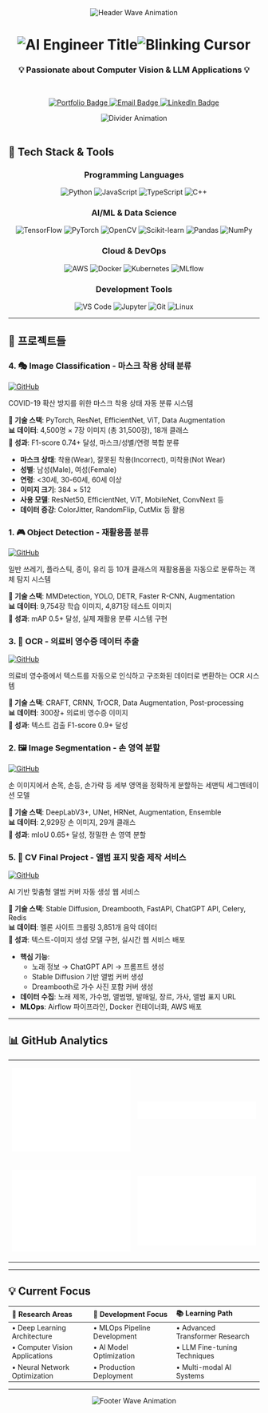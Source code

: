 <div align="center">

<img width="100%" height="120px" src="https://capsule-render.vercel.app/api?type=waving&color=gradient&customColorList=6,11,20&height=120&section=header&fontSize=30&fontAlignY=35&animation=twinkling&fontColor=ffffff" alt="Header Wave Animation"/>

<br>

<h1 align="center">
<img src="https://readme-typing-svg.herokuapp.com?font=Press+Start+2P&size=24&duration=3000&pause=500&color=FF6A88&center=true&vCenter=true&width=820&height=90&lines=Research-driven+AI+Engineer&repeat=false&backSpeed=0&t=2" alt="AI Engineer Title" /><!--
--><img src="https://readme-typing-svg.herokuapp.com?font=Press+Start+2P&size=24&duration=700&pause=350&color=FF6A88&center=true&vCenter=true&width=44&height=90&lines=%3E;%20;%3E;%20&repeat=true&t=2" alt="Blinking Cursor" />
</h1>

<h3 align="center">💡 Passionate about Computer Vision & LLM Applications 💡</h3>

<br>

<p align="center">
  <a href="#portfolio">
    <img src="https://img.shields.io/badge/🌟_Portfolio-FF6B6B?style=for-the-badge&logoColor=white&labelColor=FF6B6B" alt="Portfolio Badge"/>
  </a>
  <a href="mailto:contact@example.com">
    <img src="https://img.shields.io/badge/📧_Email-4ECDC4?style=for-the-badge&logoColor=white&labelColor=4ECDC4" alt="Email Badge"/>
  </a>
  <a href="#linkedin">
    <img src="https://img.shields.io/badge/🔗_LinkedIn-45B7D1?style=for-the-badge&logoColor=white&labelColor=45B7D1" alt="LinkedIn Badge"/>
  </a>
</p>

<img src="https://user-images.githubusercontent.com/73097560/115834477-dbab4500-a447-11eb-908a-139a6edaec5c.gif" alt="Divider Animation">

</div>

<br>

## 🚀 Tech Stack & Tools

<div align="center">

### Programming Languages
<p>
  <img src="https://img.shields.io/badge/Python-3776AB?style=for-the-badge&logo=python&logoColor=white" alt="Python"/>
  <img src="https://img.shields.io/badge/JavaScript-F7DF1E?style=for-the-badge&logo=javascript&logoColor=black" alt="JavaScript"/>
  <img src="https://img.shields.io/badge/TypeScript-007ACC?style=for-the-badge&logo=typescript&logoColor=white" alt="TypeScript"/>
  <img src="https://img.shields.io/badge/C%2B%2B-00599C?style=for-the-badge&logo=c%2B%2B&logoColor=white" alt="C++"/>
</p>

### AI/ML & Data Science
<p>
  <img src="https://img.shields.io/badge/TensorFlow-FF6F00?style=for-the-badge&logo=tensorflow&logoColor=white" alt="TensorFlow"/>
  <img src="https://img.shields.io/badge/PyTorch-EE4C2C?style=for-the-badge&logo=pytorch&logoColor=white" alt="PyTorch"/>
  <img src="https://img.shields.io/badge/OpenCV-27338e?style=for-the-badge&logo=OpenCV&logoColor=white" alt="OpenCV"/>
  <img src="https://img.shields.io/badge/scikit--learn-F7931E?style=for-the-badge&logo=scikit-learn&logoColor=white" alt="Scikit-learn"/>
  <img src="https://img.shields.io/badge/Pandas-2C2D72?style=for-the-badge&logo=pandas&logoColor=white" alt="Pandas"/>
  <img src="https://img.shields.io/badge/Numpy-777BB4?style=for-the-badge&logo=numpy&logoColor=white" alt="NumPy"/>
</p>

### Cloud & DevOps
<p>
  <img src="https://img.shields.io/badge/AWS-232F3E?style=for-the-badge&logo=amazon-aws&logoColor=white" alt="AWS"/>
  <img src="https://img.shields.io/badge/Docker-2496ED?style=for-the-badge&logo=docker&logoColor=white" alt="Docker"/>
  <img src="https://img.shields.io/badge/Kubernetes-326ce5?style=for-the-badge&logo=kubernetes&logoColor=white" alt="Kubernetes"/>
  <img src="https://img.shields.io/badge/MLflow-0194E2?style=for-the-badge&logo=mlflow&logoColor=white" alt="MLflow"/>
</p>

### Development Tools
<p>
  <img src="https://img.shields.io/badge/VS_Code-0078D4?style=for-the-badge&logo=visual%20studio%20code&logoColor=white" alt="VS Code"/>
  <img src="https://img.shields.io/badge/Jupyter-F37626.svg?&style=for-the-badge&logo=Jupyter&logoColor=white" alt="Jupyter"/>
  <img src="https://img.shields.io/badge/Git-F05032?style=for-the-badge&logo=git&logoColor=white" alt="Git"/>
  <img src="https://img.shields.io/badge/Linux-FCC624?style=for-the-badge&logo=linux&logoColor=black" alt="Linux"/>
</p>

</div>

---

## 📁 프로젝트들

### 4. 🎭 Image Classification - 마스크 착용 상태 분류
[![GitHub](https://img.shields.io/badge/GitHub-181717.svg?style=for-the-badge&logo=GitHub&logoColor=white)](https://github.com/kimmaru/level1-imageclassification-cv-21)

COVID-19 확산 방지를 위한 마스크 착용 상태 자동 분류 시스템

**🔧 기술 스택**: PyTorch, ResNet, EfficientNet, ViT, Data Augmentation  
**📊 데이터**: 4,500명 × 7장 이미지 (총 31,500장), 18개 클래스  
**🎯 성과**: F1-score 0.74+ 달성, 마스크/성별/연령 복합 분류

- **마스크 상태**: 착용(Wear), 잘못된 착용(Incorrect), 미착용(Not Wear)
- **성별**: 남성(Male), 여성(Female)  
- **연령**: <30세, 30-60세, 60세 이상
- **이미지 크기**: 384 × 512
- **사용 모델**: ResNet50, EfficientNet, ViT, MobileNet, ConvNext 등
- **데이터 증강**: ColorJitter, RandomFlip, CutMix 등 활용

### 1. 🎮 Object Detection - 재활용품 분류
[![GitHub](https://img.shields.io/badge/GitHub-181717.svg?style=for-the-badge&logo=GitHub&logoColor=white)](https://github.com/kimmaru/level2-objectdetection-cv-21)

일반 쓰레기, 플라스틱, 종이, 유리 등 10개 클래스의 재활용품을 자동으로 분류하는 객체 탐지 시스템

**🔧 기술 스택**: MMDetection, YOLO, DETR, Faster R-CNN, Augmentation  
**📊 데이터**: 9,754장 학습 이미지, 4,871장 테스트 이미지  
**🎯 성과**: mAP 0.5+ 달성, 실제 재활용 분류 시스템 구현

### 3. 📄 OCR - 의료비 영수증 데이터 추출
[![GitHub](https://img.shields.io/badge/GitHub-181717.svg?style=for-the-badge&logo=GitHub&logoColor=white)](https://github.com/kimmaru/level2-cv-datacentric-cv-21)

의료비 영수증에서 텍스트를 자동으로 인식하고 구조화된 데이터로 변환하는 OCR 시스템

**🔧 기술 스택**: CRAFT, CRNN, TrOCR, Data Augmentation, Post-processing  
**📊 데이터**: 300장+ 의료비 영수증 이미지  
**🎯 성과**: 텍스트 검출 F1-score 0.9+ 달성

### 2. 🖼️ Image Segmentation - 손 영역 분할
[![GitHub](https://img.shields.io/badge/GitHub-181717.svg?style=for-the-badge&logo=GitHub&logoColor=white)](https://github.com/kimmaru/level2-cv-semanticsegmentation-cv-21)

손 이미지에서 손목, 손등, 손가락 등 세부 영역을 정확하게 분할하는 세맨틱 세그멘테이션 모델

**🔧 기술 스택**: DeepLabV3+, UNet, HRNet, Augmentation, Ensemble  
**📊 데이터**: 2,929장 손 이미지, 29개 클래스  
**🎯 성과**: mIoU 0.65+ 달성, 정밀한 손 영역 분할

### 5. 💽 CV Final Project - 앨범 표지 맞춤 제작 서비스
[![GitHub](https://img.shields.io/badge/GitHub-181717.svg?style=for-the-badge&logo=GitHub&logoColor=white)](https://github.com/kimmaru/level4-cv-finalproject-hackathon-cv-20-lv3)

AI 기반 맞춤형 앨범 커버 자동 생성 웹 서비스

**🔧 기술 스택**: Stable Diffusion, Dreambooth, FastAPI, ChatGPT API, Celery, Redis  
**📊 데이터**: 멜론 사이트 크롤링 3,851개 음악 데이터  
**🎯 성과**: 텍스트-이미지 생성 모델 구현, 실시간 웹 서비스 배포

- **핵심 기능**: 
  - 노래 정보 → ChatGPT API → 프롬프트 생성
  - Stable Diffusion 기반 앨범 커버 생성
  - Dreambooth로 가수 사진 포함 커버 생성
- **데이터 수집**: 노래 제목, 가수명, 앨범명, 발매일, 장르, 가사, 앨범 표지 URL
- **MLOps**: Airflow 파이프라인, Docker 컨테이너화, AWS 배포

---

## 📊 GitHub Analytics

<div align="center">

<table>
<tr>
<td align="center" width="50%">

![GitHub Stats](https://github.com/kimmaru/kimmaru/blob/main/metrics.base.svg)

</td>
<td align="center" width="50%">

![Top Languages](https://github.com/kimmaru/kimmaru/blob/main/metrics.plugin.languages.details.svg)

</td>
</tr>
<tr>
<td align="center" width="50%">

![Contribution Calendar](https://github.com/kimmaru/kimmaru/blob/main/metrics.plugin.isocalendar.fullyear.svg)

</td>
<td align="center" width="50%">

![GitHub Stars](https://github.com/kimmaru/kimmaru/blob/main/metrics.plugin.stars.svg)

</td>
</tr>
</table>

</div>

---

## 💡 Current Focus

<div align="center">

| 🔬 **Research Areas** | 🚀 **Development Focus** | 📚 **Learning Path** |
|:---|:---|:---|
| • Deep Learning Architecture | • MLOps Pipeline Development | • Advanced Transformer Research |
| • Computer Vision Applications | • AI Model Optimization | • LLM Fine-tuning Techniques |
| • Neural Network Optimization | • Production Deployment | • Multi-modal AI Systems |

</div>

---

<div align="center">

<img width="100%" height="120px" src="https://capsule-render.vercel.app/api?type=waving&color=gradient&customColorList=6,11,20&height=120&section=footer&fontSize=30&fontAlignY=85&animation=twinkling&fontColor=ffffff" alt="Footer Wave Animation"/>

</div>
